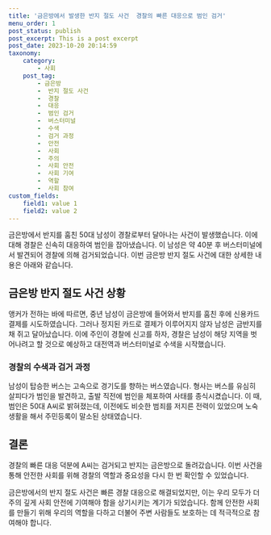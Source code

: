 ```yaml
---
title: '금은방에서 발생한 반지 절도 사건  경찰의 빠른 대응으로 범인 검거'
menu_order: 1
post_status: publish
post_excerpt: This is a post excerpt
post_date: 2023-10-20 20:14:59
taxonomy:
    category:
        - 사회
    post_tag:
        - 금은방
        -  반지 절도 사건
        -  경찰
        -  대응
        -  범인 검거
        -  버스터미널
        -  수색
        -  검거 과정
        -  안전
        -  사회
        -  주의
        -  사회 안전
        -  사회 기여
        -  역할
        -  사회 참여
custom_fields:
    field1: value 1
    field2: value 2
---
```



금은방에서 반지를 훔친 50대 남성이 경찰로부터 달아나는 사건이 발생했습니다. 이에 대해 경찰은 신속히 대응하여 범인을 잡아냈습니다. 이 남성은 약 40분 후 버스터미널에서 발견되어 경찰에 의해 검거되었습니다. 이번 금은방 반지 절도 사건에 대한 상세한 내용은 아래와 같습니다.

## 금은방 반지 절도 사건 상황
앵커가 전하는 바에 따르면, 중년 남성이 금은방에 들어와서 반지를 훔친 후에 신용카드 결제를 시도하였습니다. 그러나 정지된 카드로 결제가 이루어지지 않자 남성은 금반지를 채 쥐고 달아났습니다. 이에 주인이 경찰에 신고를 하자, 경찰은 남성이 해당 지역을 벗어나려고 할 것으로 예상하고 대전역과 버스터미널로 수색을 시작했습니다.

### 경찰의 수색과 검거 과정
남성이 탑승한 버스는 고속으로 경기도를 향하는 버스였습니다. 형사는 버스를 유심히 살피다가 범인을 발견하고, 출발 직전에 범인을 체포하여 사태를 종식시켰습니다. 이 때, 범인은 50대 A씨로 밝혀졌는데, 이전에도 비슷한 범죄를 저지른 전력이 있었으며 노숙 생활을 해서 주민등록이 말소된 상태였습니다.

## 결론
경찰의 빠른 대응 덕분에 A씨는 검거되고 반지는 금은방으로 돌려갔습니다. 이번 사건을 통해 안전한 사회를 위해 경찰의 역할과 중요성을 다시 한 번 확인할 수 있었습니다.

금은방에서의 반지 절도 사건은 빠른 경찰 대응으로 해결되었지만, 이는 우리 모두가 더 주의 깊게 사회 안전에 기여해야 함을 상기시키는 계기가 되었습니다. 함께 안전한 사회를 만들기 위해 우리의 역할을 다하고 더불어 주변 사람들도 보호하는 데 적극적으로 참여해야 합니다.
